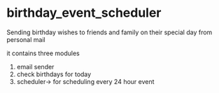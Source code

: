 # birthday_event_scheduler
Sending birthday wishes to friends and family on their special day from personal mail

it contains three modules 
1. email sender
2. check birthdays for today
3. scheduler-> for scheduling every 24 hour event